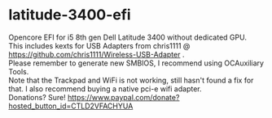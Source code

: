 # latitude-3400-efi
Opencore EFI for i5 8th gen Dell Latitude 3400 without dedicated GPU.<br>
This includes kexts for USB Adapters from chris1111 @ https://github.com/chris1111/Wireless-USB-Adapter .<br>
Please remember to generate new SMBIOS, I recommend using OCAuxiliary Tools.<br>
Note that the Trackpad and WiFi is not working, still hasn't found a fix for that. I also recommend buying a native pci-e wifi adapter.<br>
Donations? Sure! https://www.paypal.com/donate?hosted_button_id=CTLD2VFACHYUA
